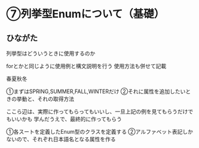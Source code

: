 # ⑦列挙型Enumについて（基礎）

## ひながた

列挙型はどういうときに使用するのか

forとかと同じように使用例と構文説明を行う
使用方法も併せて記載

春夏秋冬

①まずはSPRING,SUMMER,FALL,WINTERだけ
②それに属性を追加したいときの挙動と、それの取得方法

ここら辺は、実際に作ってもらってもいいし、一旦上記の例を見てもらうだけでもいいかも
学んだうえで、最終的に作ってもらう

①各スートを定義したEnum型のクラスを定義する
②アルファベット表記しかないので、それぞれ日本語名となる属性を作る


